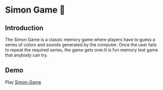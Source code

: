 # Simon Game 🏅

## Introduction

The Simon Game is a classic memory game where players have to guess a series of colors and sounds generated by the computer. Once the user fails to repeat the required series, the game gets over.It is  fun memory test game that anybody can try.

## Demo

Play [Simon-Game]()
